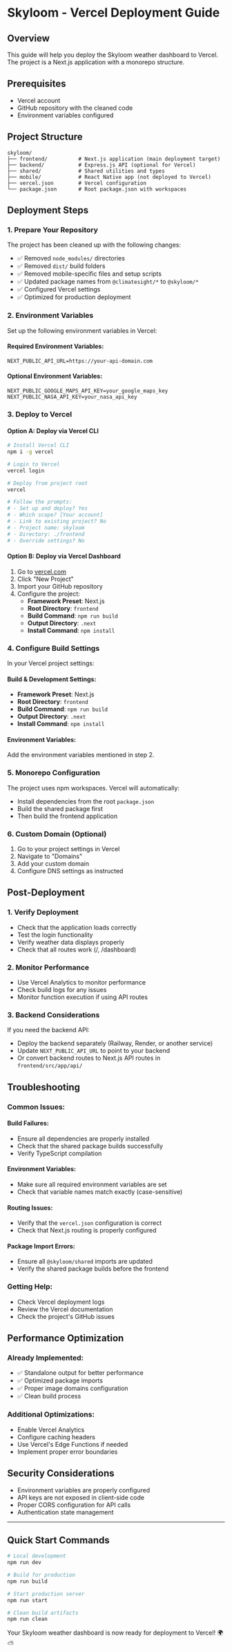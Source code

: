 # Skyloom - Vercel Deployment Guide

## Overview
This guide will help you deploy the Skyloom weather dashboard to Vercel. The project is a Next.js application with a monorepo structure.

## Prerequisites
- Vercel account
- GitHub repository with the cleaned code
- Environment variables configured

## Project Structure
```
skyloom/
├── frontend/          # Next.js application (main deployment target)
├── backend/           # Express.js API (optional for Vercel)
├── shared/            # Shared utilities and types
├── mobile/            # React Native app (not deployed to Vercel)
├── vercel.json        # Vercel configuration
└── package.json       # Root package.json with workspaces
```

## Deployment Steps

### 1. Prepare Your Repository
The project has been cleaned up with the following changes:
- ✅ Removed `node_modules/` directories
- ✅ Removed `dist/` build folders
- ✅ Removed mobile-specific files and setup scripts
- ✅ Updated package names from `@climatesight/*` to `@skyloom/*`
- ✅ Configured Vercel settings
- ✅ Optimized for production deployment

### 2. Environment Variables
Set up the following environment variables in Vercel:

#### Required Environment Variables:
```
NEXT_PUBLIC_API_URL=https://your-api-domain.com
```

#### Optional Environment Variables:
```
NEXT_PUBLIC_GOOGLE_MAPS_API_KEY=your_google_maps_key
NEXT_PUBLIC_NASA_API_KEY=your_nasa_api_key
```

### 3. Deploy to Vercel

#### Option A: Deploy via Vercel CLI
```bash
# Install Vercel CLI
npm i -g vercel

# Login to Vercel
vercel login

# Deploy from project root
vercel

# Follow the prompts:
# - Set up and deploy? Yes
# - Which scope? [Your account]
# - Link to existing project? No
# - Project name: skyloom
# - Directory: ./frontend
# - Override settings? No
```

#### Option B: Deploy via Vercel Dashboard
1. Go to [vercel.com](https://vercel.com)
2. Click "New Project"
3. Import your GitHub repository
4. Configure the project:
   - **Framework Preset**: Next.js
   - **Root Directory**: `frontend`
   - **Build Command**: `npm run build`
   - **Output Directory**: `.next`
   - **Install Command**: `npm install`

### 4. Configure Build Settings
In your Vercel project settings:

#### Build & Development Settings:
- **Framework Preset**: Next.js
- **Root Directory**: `frontend`
- **Build Command**: `npm run build`
- **Output Directory**: `.next`
- **Install Command**: `npm install`

#### Environment Variables:
Add the environment variables mentioned in step 2.

### 5. Monorepo Configuration
The project uses npm workspaces. Vercel will automatically:
- Install dependencies from the root `package.json`
- Build the shared package first
- Then build the frontend application

### 6. Custom Domain (Optional)
1. Go to your project settings in Vercel
2. Navigate to "Domains"
3. Add your custom domain
4. Configure DNS settings as instructed

## Post-Deployment

### 1. Verify Deployment
- Check that the application loads correctly
- Test the login functionality
- Verify weather data displays properly
- Check that all routes work (/, /dashboard)

### 2. Monitor Performance
- Use Vercel Analytics to monitor performance
- Check build logs for any issues
- Monitor function execution if using API routes

### 3. Backend Considerations
If you need the backend API:
- Deploy the backend separately (Railway, Render, or another service)
- Update `NEXT_PUBLIC_API_URL` to point to your backend
- Or convert backend routes to Next.js API routes in `frontend/src/app/api/`

## Troubleshooting

### Common Issues:

#### Build Failures:
- Ensure all dependencies are properly installed
- Check that the shared package builds successfully
- Verify TypeScript compilation

#### Environment Variables:
- Make sure all required environment variables are set
- Check that variable names match exactly (case-sensitive)

#### Routing Issues:
- Verify that the `vercel.json` configuration is correct
- Check that Next.js routing is properly configured

#### Package Import Errors:
- Ensure all `@skyloom/shared` imports are updated
- Verify the shared package builds before the frontend

### Getting Help:
- Check Vercel deployment logs
- Review the Vercel documentation
- Check the project's GitHub issues

## Performance Optimization

### Already Implemented:
- ✅ Standalone output for better performance
- ✅ Optimized package imports
- ✅ Proper image domains configuration
- ✅ Clean build process

### Additional Optimizations:
- Enable Vercel Analytics
- Configure caching headers
- Use Vercel's Edge Functions if needed
- Implement proper error boundaries

## Security Considerations
- Environment variables are properly configured
- API keys are not exposed in client-side code
- Proper CORS configuration for API calls
- Authentication state management

---

## Quick Start Commands

```bash
# Local development
npm run dev

# Build for production
npm run build

# Start production server
npm run start

# Clean build artifacts
npm run clean
```

Your Skyloom weather dashboard is now ready for deployment to Vercel! 🌍⛅
